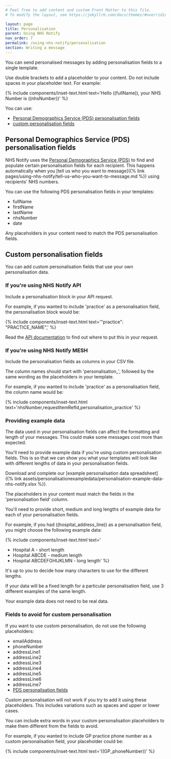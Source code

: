 ```yaml
---
# Feel free to add content and custom Front Matter to this file.
# To modify the layout, see https://jekyllrb.com/docs/themes/#overriding-theme-defaults

layout: page
title: Personalisation
parent: Using NHS Notify
nav_order: 7
permalink: /using-nhs-notify/personalisation
section: Writing a message
---
```


You can send personalised messages by adding personalisation fields to a single template.

Use double brackets to add a placeholder to your content. Do not include spaces in your placeholder text. For example:

{% include components/inset-text.html
    text='Hello ((fullName)), your NHS Number is ((nhsNumber))'
%}

You can use:

- [Personal Demographics Service (PDS) personalisation fields](#personal-demographics-service-pds-personalisation-fields)<!-- markdownlint-disable-line -->
- [custom personalisation fields](#custom-personalisation-fields)

## Personal Demographics Service (PDS) personalisation fields

NHS Notify uses the [Personal Demographics Service (PDS)](https://digital.nhs.uk/services/personal-demographics-service) to find and populate certain personalisation fields for each recipient. This happens automatically when you [tell us who you want to message]({% link pages/using-nhs-notify/tell-us-who-you-want-to-message.md %}) using recipients' NHS numbers.

You can use the following PDS personalisation fields in your templates:

- fullName
- firstName
- lastName
- nhsNumber
- date

Any placeholders in your content need to match the PDS personalisation fields.

## Custom personalisation fields

You can add custom personalisation fields that use your own personalisation data.

### If you're using NHS Notify API

Include a personalisation block in your API request.

For example, if you wanted to include 'practice' as a personalisation field, the personalisation block would be:

{% include components/inset-text.html
text='"practice": "PRACTICE_NAME",'
%}

Read the [API documentation](https://digital.nhs.uk/developer/api-catalogue/nhs-notify#post-/v1/message-batches) to find out where to put this in your request.

### If you're using NHS Notify MESH

Include the personalisation fields as columns in your CSV file.

The column names should start with 'personalisation\_', followed by the same wording as the placeholders in your template.

For example, if you wanted to include 'practice' as a personalisation field, the column name would be:

{% include components/inset-text.html
    text='nhsNumber,requestItemRefId,personalisation_practice'
%}

### Providing example data

The data used in your personalisation fields can affect the formatting and length of your messages. This could make some messages cost more than expected.

You'll need to provide example data if you're using custom personalisation fields. This is so that we can show you what your templates will look like with different lengths of data in your personalisation fields.

Download and complete our [example personalisation data spreadsheet]({% link assets/personalisationexampledata/personalisation-example-data-nhs-notify.xlsx %}).

The placeholders in your content must match the fields in the 'personalisation field' column.

You'll need to provide short, medium and long lengths of example data for each of your personalisation fields.

For example, if you had ((hospital_address_line)) as a personalisation field, you might choose the following example data:

{% include components/inset-text.html
text='

- Hospital A - short length
- Hospital ABCDE - medium length
- Hospital ABCDEFGHIJKLMN - long length'
  %}

It's up to you to decide how many characters to use for the different lengths.

If your data will be a fixed length for a particular personalisation field, use 3 different examples of the same length.

Your example data does not need to be real data.

### Fields to avoid for custom personalisation

If you want to use custom personalisation, do not use the following placeholders:

- emailAddress
- phoneNumber
- addressLine1
- addressLine2
- addressLine3
- addressLine4
- addressLine5
- addressLine6
- addressLine7
- [PDS personalisation fields](#personal-demographics-service-pds-personalisation-fields)

Custom personalisation will not work if you try to add it using these placeholders. This includes variations such as spaces and upper or lower cases.

You can include extra words in your custom personalisation placeholders to make them different from the fields to avoid.

For example, if you wanted to include GP practice phone number as a custom personalisation field, your placeholder could be:

{% include components/inset-text.html
    text='((GP_phoneNumber))'
%}
